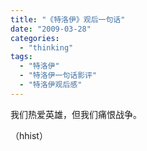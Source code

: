 ```yaml
---
title: "《特洛伊》观后一句话"
date: "2009-03-28"
categories: 
  - "thinking"
tags: 
  - "特洛伊"
  - "特洛伊一句话影评"
  - "特洛伊观后感"
---
```


我们热爱英雄，但我们痛恨战争。

（hhist）

